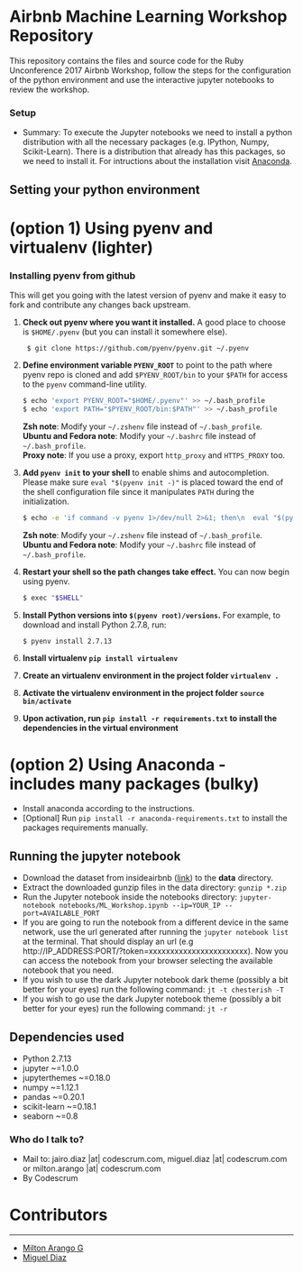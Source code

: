 # Airbnb Machine Learning Workshop Repository #

This repository contains the files and source code for the Ruby Unconference 2017 Airbnb Workshop, follow the steps for the configuration of
the python environment and use the interactive jupyter notebooks to review the workshop.

### Setup ###

* Summary: To execute the Jupyter notebooks we need to install a python distribution with all the necessary packages (e.g. IPython, Numpy, Scikit-Learn). There is a distribution that already has this packages, so we need to install it. For intructions about the installation visit [Anaconda](https://docs.anaconda.com/anaconda/install/).

## Setting your python environment


# (option 1) Using pyenv and virtualenv (lighter)

### Installing pyenv from github

This will get you going with the latest version of pyenv and make it
easy to fork and contribute any changes back upstream.

1. **Check out pyenv where you want it installed.**
   A good place to choose is `$HOME/.pyenv` (but you can install it somewhere else).

        $ git clone https://github.com/pyenv/pyenv.git ~/.pyenv


2. **Define environment variable `PYENV_ROOT`** to point to the path where
   pyenv repo is cloned and add `$PYENV_ROOT/bin` to your `$PATH` for access
   to the `pyenv` command-line utility.

    ```sh
    $ echo 'export PYENV_ROOT="$HOME/.pyenv"' >> ~/.bash_profile
    $ echo 'export PATH="$PYENV_ROOT/bin:$PATH"' >> ~/.bash_profile
    ```
    **Zsh note**: Modify your `~/.zshenv` file instead of `~/.bash_profile`.  
    **Ubuntu and Fedora note**: Modify your `~/.bashrc` file instead of `~/.bash_profile`.  
    **Proxy note**: If you use a proxy, export `http_proxy` and `HTTPS_PROXY` too.

3. **Add `pyenv init` to your shell** to enable shims and autocompletion.
   Please make sure `eval "$(pyenv init -)"` is placed toward the end of the shell
   configuration file since it manipulates `PATH` during the initialization.
    ```sh
    $ echo -e 'if command -v pyenv 1>/dev/null 2>&1; then\n  eval "$(pyenv init -)"\nfi' >> ~/.bash_profile
    ```
    **Zsh note**: Modify your `~/.zshenv` file instead of `~/.bash_profile`.  
    **Ubuntu and Fedora note**: Modify your `~/.bashrc` file instead of `~/.bash_profile`.

4. **Restart your shell so the path changes take effect.**
   You can now begin using pyenv.
    ```sh
    $ exec "$SHELL"
    ```
5. **Install Python versions into `$(pyenv root)/versions`.**
   For example, to download and install Python 2.7.8, run:
    ```sh
    $ pyenv install 2.7.13
    ```
6. **Install virtualenv ```pip install virtualenv```**

7. **Create an virtualenv environment in the project folder ```virtualenv .```**

8. **Activate the virtualenv environment in the project folder ```source bin/activate```**

9. **Upon activation, run ```pip install -r requirements.txt``` to install the dependencies in the virtual environment**


# (option 2) Using Anaconda - includes many packages (bulky)

- Install anaconda according to the instructions.
- [Optional] Run ```pip install -r anaconda-requirements.txt``` to install the packages requirements manually.

## Running the jupyter notebook

- Download the dataset from insideairbnb ([link](http://data.insideairbnb.com/united-kingdom/england/london/2017-03-04/data/listings.csv.gz)) to the __data__ directory.
- Extract the downloaded gunzip files in the data directory: ```gunzip *.zip```
- Run the Jupyter notebook inside the notebooks directory: ```jupyter-notebook notebooks/ML_Workshop.ipynb --ip=YOUR_IP --port=AVAILABLE_PORT```
- If you are going to run the notebook from a different device in the same network, use the url generated after running the ```jupyter notebook list``` at the terminal. That should display an url (e.g http://IP_ADDRESS:PORT/?token=xxxxxxxxxxxxxxxxxxxxxxx). Now you can access the notebook from your browser selecting the available notebook that you need.
- If you wish to use the dark Jupyter notebook dark theme (possibly a bit better for your eyes) run the following command: ```jt -t chesterish -T```
- If you wish to go use the dark Jupyter notebook theme (possibly a bit better for your eyes) run the following command: ```jt -r```

## Dependencies used

- Python 2.7.13
- jupyter ~=1.0.0
- jupyterthemes ~=0.18.0
- numpy ~=1.12.1
- pandas ~=0.20.1
- scikit-learn ~=0.18.1
- seaborn ~=0.8

### Who do I talk to? ###

* Mail to: jairo.diaz |at| codescrum.com, miguel.diaz |at| codescrum.com or milton.arango |at| codescrum.com
* By Codescrum

# Contributors
* * *
* [Milton Arango G](https://bitbucket.org/marangog/)
* [Miguel Diaz](https://bitbucket.org/gato_omega/)
